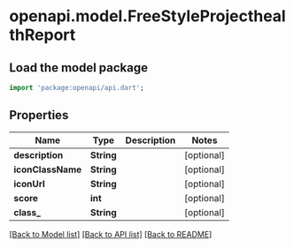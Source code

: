 # openapi.model.FreeStyleProjecthealthReport

## Load the model package
```dart
import 'package:openapi/api.dart';
```

## Properties
Name | Type | Description | Notes
------------ | ------------- | ------------- | -------------
**description** | **String** |  | [optional] 
**iconClassName** | **String** |  | [optional] 
**iconUrl** | **String** |  | [optional] 
**score** | **int** |  | [optional] 
**class_** | **String** |  | [optional] 

[[Back to Model list]](../README.md#documentation-for-models) [[Back to API list]](../README.md#documentation-for-api-endpoints) [[Back to README]](../README.md)


